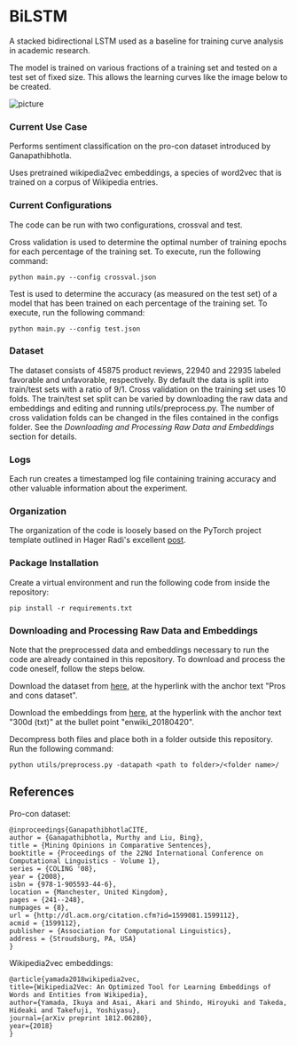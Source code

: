 # BiLSTM
A stacked bidirectional LSTM used as a baseline for training curve analysis in academic research.

The model is trained on various fractions of a training set and tested on a test set of fixed size. 
This allows the learning curves like the image below to be created. 

![picture](images/LearningCurvePctTest150.png)

### Current Use Case
Performs sentiment classification on the pro-con dataset introduced by Ganapathibhotla.

Uses pretrained wikipedia2vec embeddings, a species of word2vec that is trained on a corpus of Wikipedia entries. 

### Current Configurations
The code can be run with two configurations, crossval and test.

Cross validation is used to determine the optimal number of training epochs for each percentage of the training set. To execute, run the following command:

    python main.py --config crossval.json

Test is used to determine the accuracy (as measured on the test set) of a model that has been trained on each percentage of the training set. To execute, run the following command:

    python main.py --config test.json

### Dataset
The dataset consists of 45875 product reviews, 22940 and 22935 labeled favorable and unfavorable, respectively. By default the data is split into train/test sets with a ratio of 9/1. Cross validation on the training set uses 10 folds. The train/test set split can be varied by downloading the raw data and embeddings and editing and running utils/preprocess.py. The number of cross validation folds can be changed in the files contained in the configs folder. See the *Downloading and Processing Raw Data and Embeddings* section for details.

### Logs
Each run creates a timestamped log file containing training accuracy and other valuable information about the experiment.

### Organization
The organization of the code is loosely based on the PyTorch project template outlined in Hager Radi's excellent [post](https://www.linkedin.com/pulse/pytorch-project-template-do-smart-way-hager-rady/).

### Package Installation
Create a virtual environment  and run the following code from inside the repository:

    pip install -r requirements.txt

### Downloading and Processing Raw Data and Embeddings
Note that the preprocessed data and embeddings necessary to run the code are already contained in this repository. To download and process the code oneself, follow the steps below.

Download the dataset from [here](https://www.cs.uic.edu/~liub/FBS/sentiment-analysis.html), at the hyperlink with the anchor text "Pros and cons dataset".

Download the embeddings from [here](https://wikipedia2vec.github.io/wikipedia2vec/pretrained/), at the hyperlink with the anchor text "300d (txt)" at the bullet point "enwiki_20180420".

Decompress both files and place both in a folder outside this repository. Run the following command:

    python utils/preprocess.py -datapath <path to folder>/<folder name>/


## References
Pro-con dataset:

    @inproceedings{GanapathibhotlaCITE,
    author = {Ganapathibhotla, Murthy and Liu, Bing},
    title = {Mining Opinions in Comparative Sentences},
    booktitle = {Proceedings of the 22Nd International Conference on Computational Linguistics - Volume 1},
    series = {COLING '08},
    year = {2008},
    isbn = {978-1-905593-44-6},
    location = {Manchester, United Kingdom},
    pages = {241--248},
    numpages = {8},
    url = {http://dl.acm.org/citation.cfm?id=1599081.1599112},
    acmid = {1599112},
    publisher = {Association for Computational Linguistics},
    address = {Stroudsburg, PA, USA}
    }

Wikipedia2vec embeddings:

    @article{yamada2018wikipedia2vec,
    title={Wikipedia2Vec: An Optimized Tool for Learning Embeddings of Words and Entities from Wikipedia},
    author={Yamada, Ikuya and Asai, Akari and Shindo, Hiroyuki and Takeda, Hideaki and Takefuji, Yoshiyasu},
    journal={arXiv preprint 1812.06280},
    year={2018}
    }
